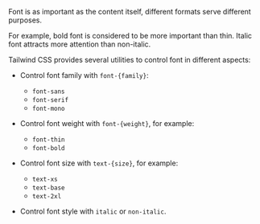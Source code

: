 Font is as important as the content itself, different formats serve different purposes.

For example, bold font is considered to be more important than thin. Italic font attracts more attention than non-italic.

Tailwind CSS provides several utilities to control font in different aspects:

- Control font family with `font-{family}`:
  - `font-sans`
  - `font-serif`
  - `font-mono`

- Control font weight with `font-{weight}`, for example:
  - `font-thin`
  - `font-bold`

- Control font size with `text-{size}`, for example:
  - `text-xs`
  - `text-base`
  - `text-2xl` 

- Control font style with `italic` or `non-italic`.
